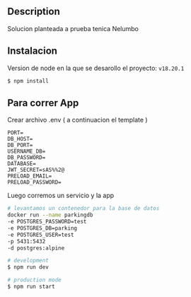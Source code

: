 ## Description

Solucion planteada a prueba tenica Nelumbo

## Instalacion
Version de node en la que se desarollo el proyecto:
`v18.20.1`
```bash
$ npm install
```
## Para correr App

Crear archivo .env ( a continuacion el template )
```
PORT=
DB_HOST=
DB_PORT=
USERNAME_DB=
DB_PASSWORD=
DATABASE=
JWT_SECRET=sAS%%2@
PRELOAD_EMAIL=
PRELOAD_PASSWORD=  
```

Luego corremos un servicio y la app
```bash
# levantamos un contenedor para la base de datos 
docker run --name parkingdb 
-e POSTGRES_PASSWORD=test 
-e POSTGRES_DB=parking 
-e POSTGRES_USER=test 
-p 5431:5432 
-d postgres:alpine

# development
$ npm run dev

# production mode
$ npm run start
```
